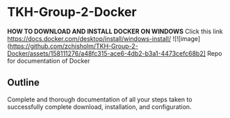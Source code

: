 # TKH-Group-2-Docker
**HOW TO DOWNLOAD AND INSTALL DOCKER ON WINDOWS**
Click this link https://docs.docker.com/desktop/install/windows-install/
![![image](https://github.com/zchisholm/TKH-Group-2-Docker/assets/158111276/a48fc315-ace6-4db2-b3a1-4473cefc68b2]
Repo for documentation of Docker

## Outline

Complete and thorough documentation of all your steps taken to successfully complete download, installation, and configuration.
